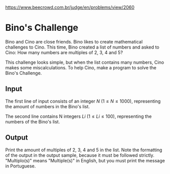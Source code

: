 https://www.beecrowd.com.br/judge/en/problems/view/2060

# Bino's Challenge

Bino and Cino are close friends. Bino likes to create mathematical challenges
to Cino. This time, Bino created a list of numbers and asked to Cino: How many
numbers are multiples of 2, 3, 4 and 5?

This challenge looks simple, but when the list contains many numbers, Cino
makes some miscalculations. To help Cino, make a program to solve the Bino's
Challenge.

## Input

The first line of input consists of an integer $N$ ($1 \leq N \leq 1000$),
representing the amount of numbers in the Bino's list.

The second line contains N integers $Li$ ($1 \leq Li \leq 100$), representing the numbers
of the Bino's list.

## Output

Print the amount of multiples of 2, 3, 4 and 5 in the list. Note the formatting
of the output in the output sample, because it must be followed strictly.
"Multiplo(s)" means "Multiple(s)" in English, but you must print the message in
Portuguese.
